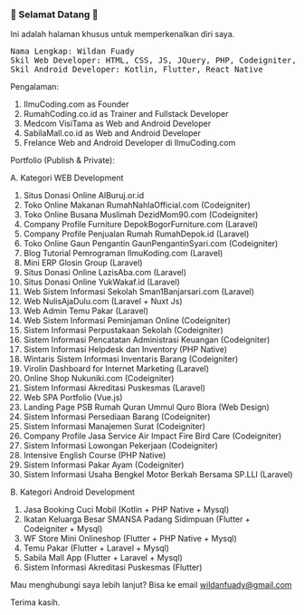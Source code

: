 ### :wave: Selamat Datang :wave:

Ini adalah halaman khusus untuk memperkenalkan diri saya.

<pre>Nama Lengkap: Wildan Fuady
Skil Web Developer: HTML, CSS, JS, JQuery, PHP, Codeigniter, Laravel, YII, Go, Django, Vue.js, Next.js, Node.js
Skil Android Developer: Kotlin, Flutter, React Native</pre>

Pengalaman:

1. IlmuCoding.com as Founder
2. RumahCoding.co.id as Trainer and Fullstack Developer
3. Medcom VisiTama as Web and Android Developer
4. SabilaMall.co.id as Web and Android Developer
5. Frelance Web and Android Developer di IlmuCoding.com

Portfolio (Publish & Private):

A. Kategori WEB Development

1. Situs Donasi Online AlBuruj.or.id
2. Toko Online Makanan RumahNahlaOfficial.com (Codeigniter)
3. Toko Online Busana Muslimah DezidMom90.com (Codeigniter)
4. Company Profile Furniture DepokBogorFurniture.com (Laravel)
5. Company Profile Penjualan Rumah RumahDepok.id (Laravel)
6. Toko Online Gaun Pengantin GaunPengantinSyari.com (Codeigniter)
7. Blog Tutorial Pemrograman IlmuKoding.com (Laravel)
8. Mini ERP Glosin Group (Laravel)
9. Situs Donasi Online LazisAba.com (Laravel)
10. Situs Donasi Online YukWakaf.id (Laravel)
11. Web Sistem Informasi Sekolah Sman1Banjarsari.com (Laravel)
12. Web NulisAjaDulu.com (Laravel + Nuxt Js)
13. Web Admin Temu Pakar (Laravel)
14. Web Sistem Informasi Peminjaman Online (Codeigniter)
15. Sistem Informasi Perpustakaan Sekolah (Codeigniter)
16. Sistem Informasi Pencatatan Administrasi Keuangan (Codeigniter)
17. Sistem Informasi Helpdesk dan Inventory (PHP Native)
18. Wintaris Sistem Informasi Inventaris Barang (Codeigniter)
19. Virolin Dashboard for Internet Marketing (Laravel)
20. Online Shop Nukuniki.com (Codeigniter)
21. Sistem Informasi Akreditasi Puskesmas (Laravel)
22. Web SPA Portfolio (Vue.js)
23. Landing Page PSB Rumah Quran Ummul Quro Blora (Web Design)
24. Sistem Informasi Persediaan Barang (Codeigniter)
25. Sistem Informasi Manajemen Surat (Codeigniter)
26. Company Profile Jasa Service Air Impact Fire Bird Care (Codeigniter)
27. Sistem Informasi Lowongan Pekerjaan (Codeigniter)
28. Intensive English Course (PHP Native)
29. Sistem Informasi Pakar Ayam (Codeigniter)
30. Sistem Informasi Usaha Bengkel Motor Berkah Bersama SP.LLI (Laravel)

B. Kategori Android Development

1. Jasa Booking Cuci Mobil (Kotlin + PHP Native + Mysql)
2. Ikatan Keluarga Besar SMANSA Padang Sidimpuan (Flutter + Codeigniter + Mysql)
3. WF Store Mini Onlineshop (Flutter + PHP Native + Mysql)
4. Temu Pakar (Flutter + Laravel + Mysql)
5. Sabila Mall App (Flutter + Laravel + Mysql)
6. Sistem Informasi Akreditasi Puskesmas (Flutter)

Mau menghubungi saya lebih lanjut? Bisa ke email wildanfuady@gmail.com

Terima kasih.

<!--
- 🔭 I’m currently working on ...
- 🌱 I’m currently learning ...
- 👯 I’m looking to collaborate on ...
- 🤔 I’m looking for help with ...
- 💬 Ask me about ...
- 📫 How to reach me: ...
- 😄 Pronouns: ...
- ⚡ Fun fact: ...
-->
